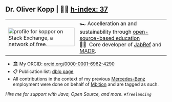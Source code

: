 ## Dr. Oliver Kopp | 👨‍🔬 [h-index: 37](https://scholar.google.de/citations?hl=de&user=nB2GungAAAAJ)

<table>
  <tr>
     <td style="border: none;"><a href="https://stackexchange.com/users/467725"><img src="https://stackexchange.com/users/flair/467725.png" width="208" height="58" alt="profile for koppor on Stack Exchange, a network of free, community-driven Q&amp;A sites" title="profile for koppor on Stack Exchange, a network of free, community-driven Q&amp;A sites"></a></td>
     <td>
       🏎&nbsp;Accelleration an and sustainability through <a href="https://devdocs.jabref.org/teaching.html">open-source-based education</a><br>
       🏊‍♀️ &nbsp;Core developer of <a href="https://www.jabref.org/">JabRef</a> and <a href="http://adr.github.io/madr">MADR</a>.
    </td>
  </tr>
</table>

- 🏛 My ORCID: [orcid.org/0000-0001-6962-4290](https://orcid.org/0000-0001-6962-4290)
- 📋 Publication list: [dblp page](https://dblp.org/pid/29/3402)
- All contributions in the context of my previous [Mercedes-Benz](https://opensource.mercedes-benz.com/) employment were done on behalf of [Mbition](https://mbition.io/) and are tagged as such.

*Hire me for support with Java, Open Source, and more. `#freelancing`*
